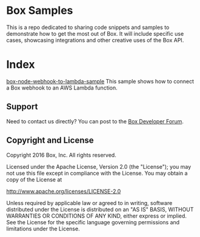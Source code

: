 Box Samples
====================

This is a repo dedicated to sharing code snippets and samples to demonstrate how to get the most out of Box. It will include specific use cases, showcasing integrations and other creative uses of the Box API.

Index
=====

[box-node-webhook-to-lambda-sample](https://github.com/box/samples/tree/master/box-node-webhook-to-lambda-sample) This sample shows how to connect a Box webhook to an AWS Lambda function. 

Support
-------

Need to contact us directly? You can post to the
[Box Developer Forum](https://community.box.com/t5/Developer-Forum/bd-p/DeveloperForum).

Copyright and License
---------------------

Copyright 2016 Box, Inc. All rights reserved.

Licensed under the Apache License, Version 2.0 (the "License");
you may not use this file except in compliance with the License.
You may obtain a copy of the License at

   http://www.apache.org/licenses/LICENSE-2.0

Unless required by applicable law or agreed to in writing, software
distributed under the License is distributed on an "AS IS" BASIS,
WITHOUT WARRANTIES OR CONDITIONS OF ANY KIND, either express or implied.
See the License for the specific language governing permissions and
limitations under the License.
